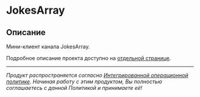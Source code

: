 # JokesArray

## Описание

Мини-клиент канала JokesArray.

Подробное описание проекта доступно на [отдельной странице](https://adslbarxatov.github.io/JokesArray).

---

*Продукт распространяется согласно [Интегрированной операционной политике](https://adslbarxatov.github.io/IOP/ru).
Начиная работу с этим продуктом, Вы полностью соглашаетесь с данной Политикой и принимаете её!*
